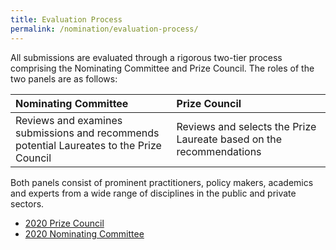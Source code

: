 ```yaml
---
title: Evaluation Process
permalink: /nomination/evaluation-process/
---
```


All submissions are evaluated through a rigorous two-tier process comprising the Nominating Committee and Prize Council. The roles of the two panels are as follows: 

| Nominating Committee | Prize Council |
|:---|:---|
| Reviews and examines submissions and recommends potential Laureates to the Prize Council | Reviews and selects the Prize Laureate based on the recommendations |

Both panels consist of prominent practitioners, policy makers, academics and experts from a wide range of disciplines in the public and private sectors.

- [2020 Prize Council](/about/prize-jury/prize-council/)
- [2020 Nominating Committee](/about/prize-jury/nominating-committee/)
